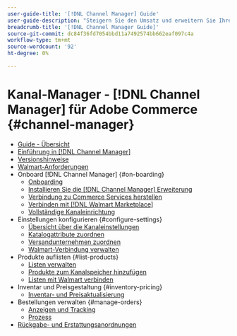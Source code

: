 ```yaml
---
user-guide-title: '[!DNL Channel Manager] Guide'
user-guide-description: "Steigern Sie den Umsatz und erweitern Sie Ihre Kundenbasis durch die Integration von Adobe Commerce oder Magento Open Source in Ihre [!DNL Walmart Marketplace] Konto des Verkäufers Central."
breadcrumb-title: '[!DNL Channel Manager Guide]'
source-git-commit: dc84f36fd7054bbd11a7492574bb662eaf097c4a
workflow-type: tm+mt
source-wordcount: '92'
ht-degree: 0%

---
```



# Kanal-Manager - [!DNL Channel Manager] für Adobe Commerce {#channel-manager}

- [Guide - Übersicht](guide-overview.md)
- [Einführung in [!DNL Channel Manager]](overview.md)
- [Versionshinweise](release-notes.md)
- [Walmart-Anforderungen](walmart-requirements.md)
- Onboard [!DNL Channel Manager] {#on-boarding}
   - [Onboarding](onboard.md)
   - [Installieren Sie die [!DNL Channel Manager] Erweiterung](install.md)
   - [Verbindung zu Commerce Services herstellen](connect.md)
   - [Verbinden mit [!DNL Walmart Marketplace]](connect-marketplace.md)
   - [Vollständige Kanaleinrichtung](complete-sales-channel-store-setup.md)
- Einstellungen konfigurieren {#configure-settings}
   - [Übersicht über die Kanaleinstellungen](settings-overview.md)
   - [Katalogattribute zuordnen](map-catalog-attributes.md)
   - [Versandunternehmen zuordnen](map-shipping-carriers.md)
   - [Walmart-Verbindung verwalten](manage-wmt-connection.md)
- Produkte auflisten {#list-products}
   - [Listen verwalten](manage-listings.md)
   - [Produkte zum Kanalspeicher hinzufügen](add-products-to-channel-store.md)
   - [Listen mit Walmart verbinden](connect-listings-to-marketplace.md)
- Inventar und Preisgestaltung {#inventory-pricing}
   - [Inventar- und Preisaktualisierung](inventory-and-price-updates.md)
- Bestellungen verwalten {#manage-orders}
   - [Anzeigen und Tracking](manage-orders.md)
   - [Prozess](process-orders.md)
- [Rückgabe- und Erstattungsanordnungen](return-refund-orders.md)


